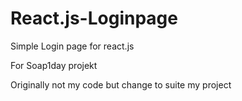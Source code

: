 # React.js-Loginpage

Simple Login page for react.js

For Soap1day projekt

Originally not my code but change to suite my project 
